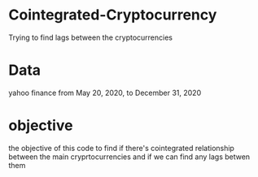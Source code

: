 # Cointegrated-Cryptocurrency
Trying to find lags between the cryptocurrencies 

# Data 
yahoo finance from May 20, 2020, to December 31, 2020 

# objective 
the objective of this code to find if there's cointegrated relationship between the main cryprtocurrencies and if we can find any lags betwen them 
